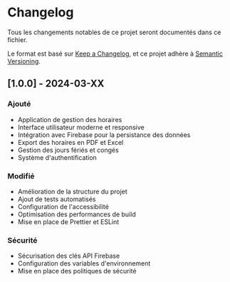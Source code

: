 # Changelog

Tous les changements notables de ce projet seront documentés dans ce fichier.

Le format est basé sur [Keep a Changelog](https://keepachangelog.com/fr/1.0.0/),
et ce projet adhère à [Semantic Versioning](https://semver.org/spec/v2.0.0.html).

## [1.0.0] - 2024-03-XX

### Ajouté
- Application de gestion des horaires
- Interface utilisateur moderne et responsive
- Intégration avec Firebase pour la persistance des données
- Export des horaires en PDF et Excel
- Gestion des jours fériés et congés
- Système d'authentification

### Modifié
- Amélioration de la structure du projet
- Ajout de tests automatisés
- Configuration de l'accessibilité
- Optimisation des performances de build
- Mise en place de Prettier et ESLint

### Sécurité
- Sécurisation des clés API Firebase
- Configuration des variables d'environnement
- Mise en place des politiques de sécurité 